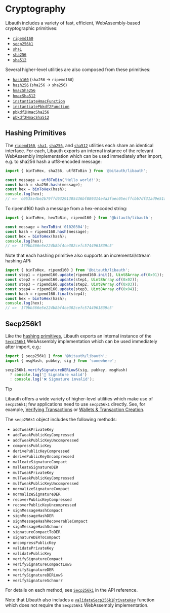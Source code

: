 # Cryptography

Libauth includes a variety of fast, efficient, WebAssembly-based cryptographic primitives:

- [`ripemd160`](https://libauth.org/types/Ripemd160.html)
- [`secp256k1`](https://libauth.org/types/Secp256k1.html)
- [`sha1`](https://libauth.org/types/Sha1.html)
- [`sha256`](https://libauth.org/types/Sha256.html)
- [`sha512`](https://libauth.org/types/Sha512.html)

Several higher-level utilities are also composed from these primitives:

- [`hash160`](https://libauth.org/functions/hash160.html) (`sha256` -> `ripemd160`)
- [`hash256`](https://libauth.org/functions/hash256.html) (`sha256` -> `sha256`)
- [`hmacSha256`](https://libauth.org/functions/hmacSha256.html)
- [`hmacSha512`](https://libauth.org/functions/hmacSha512.html)
- [`instantiateHmacFunction`](https://libauth.org/functions/instantiateHmacFunction.html)
- [`instantiatePbkdf2Function`](https://libauth.org/functions/instantiatePbkdf2Function.html)
- [`pbkdf2HmacSha256`](https://libauth.org/functions/pbkdf2HmacSha256.html)
- [`pbkdf2HmacSha512`](https://libauth.org/functions/pbkdf2HmacSha512.html)

## Hashing Primitives

The [`ripemd160`](https://libauth.org/types/Ripemd160.html), [`sha1`](https://libauth.org/types/Sha1.html), [`sha256`](https://libauth.org/types/Sha256.html), and [`sha512`](https://libauth.org/types/Sha512.html) utilities each share an identical interface. For each, Libauth exports an internal instance of the relevant WebAssembly implementation which can be used immediately after import, e.g. to sha256 hash a utf8-encoded message:

```ts
import { binToHex, sha256, utf8ToBin } from '@bitauth/libauth';

const message = utf8ToBin('Hello world!');
const hash = sha256.hash(message);
const hex = binToHex(hash);
console.log(hex);
// => 'c0535e4be2b79ffd93291305436bf889314e4a3faec05ecffcbb7df31ad9e51a'
```

To ripemd160 hash a message from a hex-encoded string:

```ts
import { binToHex, hexToBin, ripemd160 } from '@bitauth/libauth';

const message = hexToBin('01020304');
const hash = ripemd160.hash(message);
const hex = binToHex(hash);
console.log(hex);
// => '179bb366e5e224b8bf4ce302cefc5744961839c5'
```

Note that each hashing primitive also supports an incremental/stream hashing API:

```ts
import { binToHex, ripemd160 } from '@bitauth/libauth';
const step1 = ripemd160.update(ripemd160.init(), Uint8Array.of(0x01));
const step2 = ripemd160.update(step1, Uint8Array.of(0x02));
const step3 = ripemd160.update(step2, Uint8Array.of(0x03));
const step4 = ripemd160.update(step3, Uint8Array.of(0x04));
const hash = ripemd160.final(step4);
const hex = binToHex(hash);
console.log(hex);
// => '179bb366e5e224b8bf4ce302cefc5744961839c5'
```

## Secp256k1

Like the [hashing primitives](#hashing-primitives), Libauth exports an internal instance of the [`Secp256k1`](https://libauth.org/types/Secp256k1.html) WebAssembly implementation which can be used immediately after import, e.g.:

```ts
import { secp256k1 } from '@bitauth/libauth';
import { msgHash, pubkey, sig } from 'somewhere';

secp256k1.verifySignatureDERLowS(sig, pubkey, msgHash)
  ? console.log('🚀 Signature valid')
  : console.log('❌ Signature invalid');
```

> [!TIP]
> Libauth offers a wide variety of higher-level utilities which make use of `secp256k1`; few applications need to use `secp256k1` directly. See, for example, [Verifying Transactions](./verify-transactions.md) or [Wallets & Transaction Creation](./wallets.md).

The `secp256k1` object includes the following methods:

- `addTweakPrivateKey`
- `addTweakPublicKeyCompressed`
- `addTweakPublicKeyUncompressed`
- `compressPublicKey`
- `derivePublicKeyCompressed`
- `derivePublicKeyUncompressed`
- `malleateSignatureCompact`
- `malleateSignatureDER`
- `mulTweakPrivateKey`
- `mulTweakPublicKeyCompressed`
- `mulTweakPublicKeyUncompressed`
- `normalizeSignatureCompact`
- `normalizeSignatureDER`
- `recoverPublicKeyCompressed`
- `recoverPublicKeyUncompressed`
- `signMessageHashCompact`
- `signMessageHashDER`
- `signMessageHashRecoverableCompact`
- `signMessageHashSchnorr`
- `signatureCompactToDER`
- `signatureDERToCompact`
- `uncompressPublicKey`
- `validatePrivateKey`
- `validatePublicKey`
- `verifySignatureCompact`
- `verifySignatureCompactLowS`
- `verifySignatureDER`
- `verifySignatureDERLowS`
- `verifySignatureSchnorr`

For details on each method, see [`Secp256k1`](https://libauth.org/types/Secp256k1.html) in the API reference.

Note that Libauth also includes a [`validateSecp256k1PrivateKey`](https://libauth.org/functions/validateSecp256k1PrivateKey.html) function which does not require the `Secp256k1` WebAssembly implementation.
